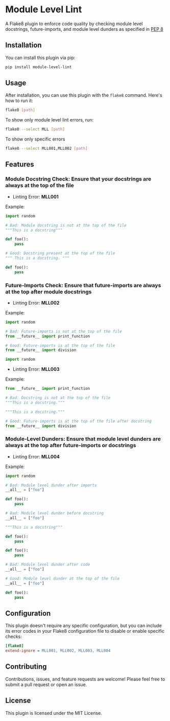 # Module Level Lint

A Flake8 plugin to enforce code quality by checking module level docstrings, future-imports, and module level dunders as specified in [PEP 8](https://peps.python.org/pep-0008/#module-level-dunder-names)

## Installation

You can install this plugin via pip:

```bash
pip install module-level-lint
```

## Usage

After installation, you can use this plugin with the `flake8` command. Here's how to run it:

```bash
flake8 [path]
```

To show only module level lint errors, run:

```bash
flake8 --select MLL [path]
```

To show only specific errors

```bash
flake8 --select MLL001,MLL002 [path]
```

## Features

### Module Docstring Check: Ensure that your docstrings are always at the top of the file

- Linting Error: **MLL001**

Example:

```python
import random

# Bad: Module docstring is not at the top of the file
"""This is a docstring"""

def foo():
    pass
```

```python
# Good: Docstring present at the top of the file
""" This is a docstring. """

def foo():
    pass
```

### Future-Imports Check: Ensure that future-imports are always at the top after module docstrings

- Linting Error: **MLL002**

Example:

```python
import random

# Bad: Future-imports is not at the top of the file
from __future__ import print_function
```

```python
# Good: Future-imports is at the top of the file
from __future__ import division

import random
```

- Linting Error: **MLL003**

Example:

```python
from __future__ import print_function

# Bad: Docstring is not at the top of the file
"""This is a docstring."""
```

```python
"""This is a docstring."""

# Good: Future-imports is at the top of the file after docstring
from __future__ import division
```

### Module-Level Dunders: Ensure that module level dunders are always at the top after future-imports or docstrings

- Linting Error: **MLL004**

Example:

```python
import random

# Bad: Module level dunder after imports
__all__ = ["foo"]

def foo():
    pass
```

```python
# Bad: Module level dunder before docstring
__all__ = ["foo"]

"""This is a docstring"""

def foo():
    pass
```

```python
def foo():
    pass

# Bad: Module level dunder after code
__all__ = ["foo"]
```

```python
# Good: Module level dunder at the top of the file
__all__ = ["foo"]

def foo():
    pass
```

## Configuration

This plugin doesn't require any specific configuration, but you can include its error codes in your Flake8 configuration file to disable or enable specific checks:

```ini
[flake8]
extend-ignore = MLL001, MLL002, MLL003, MLL004
```

## Contributing

Contributions, issues, and feature requests are welcome! Please feel free to submit a pull request or open an issue.

## License

This plugin is licensed under the MIT License.
